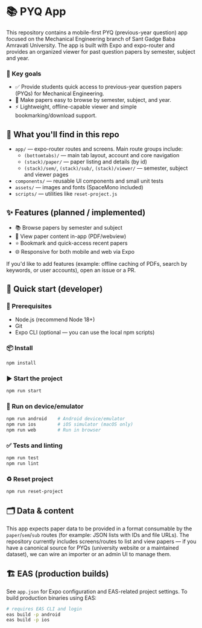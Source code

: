 # 📚 PYQ App

This repository contains a mobile-first PYQ (previous-year question) app focused on the Mechanical Engineering branch of Sant Gadge Baba Amravati University. The app is built with Expo and expo-router and provides an organized viewer for past question papers by semester, subject and year.

### 🎯 Key goals

- ✅ Provide students quick access to previous-year question papers (PYQs) for Mechanical Engineering.
- 🔎 Make papers easy to browse by semester, subject, and year.
- ⚡ Lightweight, offline-capable viewer and simple bookmarking/download support.

## 📁 What you'll find in this repo

- `app/` — expo-router routes and screens. Main route groups include:
  - `(bottomtabs)/` — main tab layout, account and core navigation
  - `(stack)/paper/` — paper listing and details (by id)
  - `(stack)/sem/`, `(stack)/sub/`, `(stack)/viewer/` — semester, subject and viewer pages
- `components/` — reusable UI components and small unit tests
- `assets/` — images and fonts (SpaceMono included)
- `scripts/` — utilities like `reset-project.js`

## ✨ Features (planned / implemented)

- 📚 Browse papers by semester and subject
- 📄 View paper content in-app (PDF/webview)
- ⭐ Bookmark and quick-access recent papers
- 🌐 Responsive for both mobile and web via Expo

If you'd like to add features (example: offline caching of PDFs, search by keywords, or user accounts), open an issue or a PR.

## 🚀 Quick start (developer)

### 🧰 Prerequisites

- Node.js (recommend Node 18+)
- Git
- Expo CLI (optional — you can use the local npm scripts)

### 📦 Install

```zsh
npm install
```

### ▶️ Start the project

```zsh
npm run start
```

### 📱 Run on device/emulator

```zsh
npm run android    # Android device/emulator
npm run ios        # iOS simulator (macOS only)
npm run web        # Run in browser
```

### ✅ Tests and linting

```zsh
npm run test
npm run lint
```

### ♻️ Reset project

```zsh
npm run reset-project
```

## 🗂️ Data & content

This app expects paper data to be provided in a format consumable by the `paper`/`sem`/`sub` routes (for example: JSON lists with IDs and file URLs). The repository currently includes screens/routes to list and view papers — if you have a canonical source for PYQs (university website or a maintained dataset), we can wire an importer or an admin UI to manage them.

## 🏗️ EAS (production builds)

See `app.json` for Expo configuration and EAS-related project settings. To build production binaries using EAS:

```zsh
# requires EAS CLI and login
eas build -p android
eas build -p ios
```
